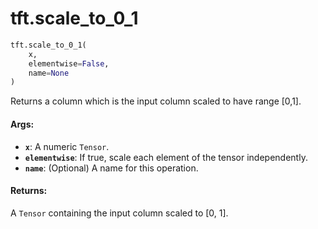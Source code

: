 <div itemscope itemtype="http://developers.google.com/ReferenceObject">
<meta itemprop="name" content="tft.scale_to_0_1" />
<meta itemprop="path" content="Stable" />
</div>

# tft.scale_to_0_1

``` python
tft.scale_to_0_1(
    x,
    elementwise=False,
    name=None
)
```

Returns a column which is the input column scaled to have range [0,1].

#### Args:

* <b>`x`</b>: A numeric `Tensor`.
* <b>`elementwise`</b>: If true, scale each element of the tensor independently.
* <b>`name`</b>: (Optional) A name for this operation.


#### Returns:

A `Tensor` containing the input column scaled to [0, 1].